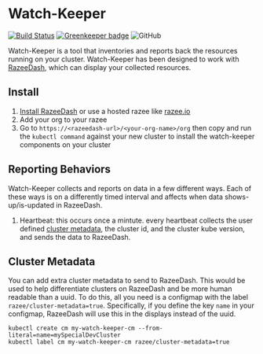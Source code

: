 # Watch-Keeper

[![Build Status](https://travis-ci.com/razee-io/Watch-keeper.svg?branch=master)](https://travis-ci.com/razee-io/Watch-keeper) [![Greenkeeper badge](https://badges.greenkeeper.io/razee-io/Watch-keeper.svg)](https://greenkeeper.io/)
![GitHub](https://img.shields.io/github/license/razee-io/Watch-keeper.svg?color=success)

Watch-Keeper is a tool that inventories and reports back the resources running on your cluster. Watch-Keeper has been designed to work with [RazeeDash](https://github.com/razee-io/Razeedash), which can display your collected resources.

## Install

1. [Install RazeeDash](https://github.com/razee-io/Razee#step-1-install-razee) or use a hosted razee like [razee.io](https://app.razee.io)
1. Add your org to your razee
1. Go to `https://<razeedash-url>/<your-org-name>/org` then copy and run the `kubectl command` against your new cluster to install the watch-keeper components on your cluster

## Reporting Behaviors

Watch-Keeper collects and reports on data in a few different ways. Each of these ways is on a differently timed interval and affects when data shows-up/is-updated in RazeeDash.

1. Heartbeat: this occurs once a mintute. every heartbeat collects the user defined [cluster metadata](#cluster-metadata), the cluster id, and the cluster kube version, and sends the data to RazeeDash.

## Cluster Metadata

You can add extra cluster metadata to send to RazeeDash. This would be used to help differentiate clusters on RazeeDash and be more human readable than a uuid. To do this, all you need is a configmap with the label `razee/cluster-metadata=true`. Specifically, if you define the key `name` in your configmap, RazeeDash will use this in the displays instead of the uuid.

```shell
kubectl create cm my-watch-keeper-cm --from-literal=name=mySpecialDevCluster
kubectl label cm my-watch-keeper-cm razee/cluster-metadata=true
```
